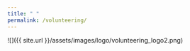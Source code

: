```yaml
---
title: " "
permalink: /volunteering/
---
```


![]({{ site.url }}/assets/images/logo/volunteering_logo2.png)
